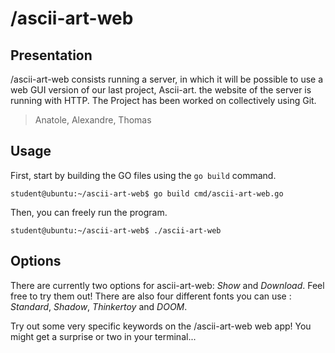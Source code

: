 # /ascii-art-web

## Presentation

/ascii-art-web consists running a server, in which it will be possible to use a web GUI version of our last project, Ascii-art. the website of the server is running with HTTP. The Project has been worked on collectively using Git.

> Anatole, Alexandre, Thomas

## Usage

First, start by building the GO files using the `go build` command.

```
student@ubuntu:~/ascii-art-web$ go build cmd/ascii-art-web.go
```

Then, you can freely run the program.

```
student@ubuntu:~/ascii-art-web$ ./ascii-art-web
```
## Options

There are currently two options for ascii-art-web: *Show* and *Download*. Feel free to try them out! There are also four different fonts you can use : *Standard*, *Shadow*, *Thinkertoy* and *DOOM*.

Try out some very specific keywords on the /ascii-art-web web app! You might get a surprise or two in your terminal...